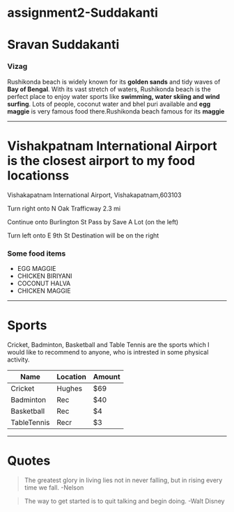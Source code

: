 # assignment2-Suddakanti
# Sravan Suddakanti
### Vizag
Rushikonda beach is widely known for its **golden sands** and tidy waves of **Bay of Bengal**. With its vast stretch of waters, Rushikonda beach is the perfect place to enjoy water sports like **swimming, water skiing and wind surfing**. Lots of people, coconut water and bhel puri available and **egg maggie** is very famous food there.Rushikonda beach famous for its **maggie**

--------------------------------------------------------------------------

# Vishakpatnam International Airport is the closest airport to my food locationss

Vishakapatnam International Airport,
Vishakapatnam,603103

Turn right onto N Oak Trafficway
2.3 mi

Continue onto Burlington St
 Pass by Save A Lot (on the left)

Turn left onto E 9th St
Destination will be on the right

 ### Some food items

* EGG MAGGIE
* CHICKEN BIRIYANI
* COCONUT HALVA
* CHICKEN MAGGIE

-----------------------------------------------

# Sports

Cricket, Badminton, Basketball and Table Tennis are the sports which I would like to recommend to anyone, who is intrested in some physical activity.

|  Name       |  Location   | Amount|
|-------------|-------------|-------|
|  Cricket    | Hughes      |  $69  |
|  Badminton  | Rec         |  $40  |
|  Basketball | Rec         |  $4   |
|TableTennis  |  Recr       |  $3   |

----------------------------------------------------

# Quotes

> The greatest glory in living lies not in never falling, but in rising every time we fall. -Nelson

> The way to get started is to quit talking and begin doing. -Walt Disney

